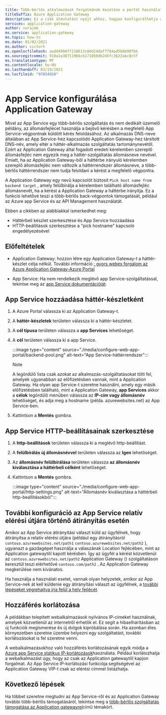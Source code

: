 ```yaml
---
title: Több-bérlős alkalmazások forgalmának kezelése a portál használatával
titleSuffix: Azure Application Gateway
description: Ez a cikk útmutatást nyújt ahhoz, hogyan konfigurálhatja az Azure app Service Web Apps-t a háttér-készlet tagjaiként egy meglévő vagy egy új Application Gateway-átjárón.
services: application-gateway
author: surajmb
ms.service: application-gateway
ms.topic: how-to
ms.date: 01/02/2021
ms.author: victorh
ms.openlocfilehash: aadd4904ff218613c0dd24daff784ad5b8b90fbb
ms.sourcegitcommit: 910a1a38711966cb171050db245fc3b22abc8c5f
ms.translationtype: MT
ms.contentlocale: hu-HU
ms.lasthandoff: 03/19/2021
ms.locfileid: "97854910"
---
```

# <a name="configure-app-service-with-application-gateway"></a>App Service konfigurálása Application Gateway

Mivel az App Service egy több-bérlős szolgáltatás és nem dedikált üzemelő példány, az állomásfejlécet használja a bejövő kérésben a megfelelő App Service-végpontnak küldött kérés feloldásához. Az alkalmazás DNS-neve általában az App Service-hez kapcsolódó Application Gateway-hez társított DNS-név, amely eltér a háttér-alkalmazás szolgáltatás tartománynevétől. Ezért az Application Gateway által fogadott eredeti kérelemben szereplő állomásfejléc nem egyezik meg a háttér-szolgáltatás állomásneve nevével. Emiatt, ha az Application Gateway-ből a háttérbe irányuló kérelemben szereplő állomásfejléc nem változik a háttérrendszer állomásneve, a több-bérlős háttérrendszer nem tudja feloldani a kérést a megfelelő végpontra.

A Application Gateway egy nevű kapcsolót biztosít `Pick host name from backend target` , amely felülbírálja a kérelemben található állomásfejléc állomásnevét, ha a kérést a Application Gateway a háttérbe irányítja. Ez a funkció lehetővé teszi a több-bérlős back-végpontok támogatását, például az Azure app Service és az API Management használatát. 

Ebben a cikkben az alábbiakkal ismerkedhet meg:

- Háttérbeli készlet szerkesztése és App Service hozzáadása
- HTTP-beállítások szerkesztése a "pick hostname" kapcsoló engedélyezésével

## <a name="prerequisites"></a>Előfeltételek

- Application Gateway: hozzon létre egy Application Gateway-t a háttér-készlet célja nélkül. További információ [: gyors webes forgalom az Azure Application Gateway-Azure Portal](quick-create-portal.md)

- App Service: Ha nem rendelkezik meglévő app Service-szolgáltatással, tekintse meg az [app Service dokumentációját](../app-service/index.yml).

## <a name="add-app-service-as-backend-pool"></a>App Service hozzáadása háttér-készletként

1. A Azure Portal válassza ki az Application Gateway-t.

2. A **háttér-készletek** területen válassza ki a háttér-készletet.

4. A **cél típusa** területen válassza a **app Services** lehetőséget.

5. A **cél** területen válassza ki a app Service.

   :::image type="content" source="./media/configure-web-app-portal/backend-pool.png" alt-text="App Service-háttérrendszer":::
   
   > [!NOTE]
   > A legördülő lista csak azokat az alkalmazás-szolgáltatásokat tölti fel, amelyek ugyanabban az előfizetésben vannak, mint a Application Gateway. Ha olyan app Service-t szeretne használni, amely egy másik előfizetésben található, mint a Application Gateway, **app Services** akkor a **célok** legördülő menüben válassza az **IP-cím vagy állomásnév** lehetőséget, és adja meg a hostname (példa. azurewebsites.net) az App Service-ben.
1. Kattintson a **Mentés** gombra.

## <a name="edit-http-settings-for-app-service"></a>App Service HTTP-beállításainak szerkesztése

1. A **http-beállítások** területen válassza ki a meglévő http-beállítást.

2. A **felülbírálás új állomásnévvel** területen válassza az **Igen** lehetőséget.
3. Az **állomásnév felülbírálása** területen válassza **az állomásnév kiválasztása a háttérbeli célként** lehetőséget.
4. Kattintson a **Mentés** gombra.

   :::image type="content" source="./media/configure-web-app-portal/http-settings.png" alt-text="Állomásnév kiválasztása a háttérbeli http-beállításokból":::

## <a name="additional-configuration-in-case-of-redirection-to-app-services-relative-path"></a>További konfiguráció az App Service relatív elérési útjára történő átirányítás esetén

Amikor az App Service átirányítási választ küld az ügyfélnek, hogy átirányítsa a relatív elérési útjára (például egy átirányításról `contoso.azurewebsites.net/path1` `contoso.azurewebsites.net/path2` ), ugyanazt a gazdagépet használja a válaszának Location fejlécében, mint az Application gatewaytől kapott kérésben. Így az ügyfél a kérést közvetlenül az `contoso.azurewebsites.net/path2` Application Gateway () szolgáltatáson keresztül teszi elérhetővé `contoso.com/path2` . Az Application Gateway megkerülése nem kívánatos.

Ha használja a használati esetet, vannak olyan helyzetek, amikor az App Service-nek át kell küldenie egy átirányítási választ az ügyfélnek, a [további lépéseket végrehajtva írja felül a hely fejlécét](./troubleshoot-app-service-redirection-app-service-url.md#sample-configuration).

## <a name="restrict-access"></a>Hozzáférés korlátozása

A példákban telepített webalkalmazások nyilvános IP-címeket használnak, amelyek közvetlenül az internetről érhetők el. Ez segít a hibaelhárításban az új funkciók megismerése és új dolgok kipróbálása során. Ha azonban éles környezetben szeretne üzembe helyezni egy szolgáltatást, további korlátozásokat is fel szeretne venni.

A webalkalmazásokhoz való hozzáférés korlátozásának egyik módja a [Azure app Service statikus IP-korlátozások](../app-service/app-service-ip-restrictions.md)használata. Például korlátozhatja a webalkalmazást úgy, hogy az csak az Application gatewaytől kapjon forgalmat. Az App Service IP-korlátozási funkciója segítségével az Application Gateway VIP-t csak az elérési címmel listázhatja.

## <a name="next-steps"></a>Következő lépések

Ha többet szeretne megtudni az App Service-ről és az Application Gateway további több-bérlős támogatásáról, tekintse meg a [több-bérlős szolgáltatás támogatása az Application gatewayrel](./application-gateway-web-app-overview.md)című témakört.
